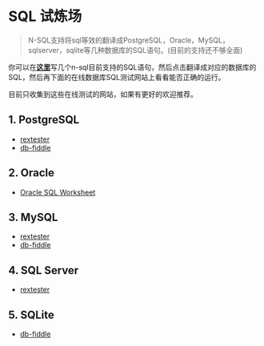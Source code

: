 # SQL 试炼场

> N-SQL支持将sql等效的翻译成PostgreSQL，Oracle，MySQL，sqlserver，sqlite等几种数据库的SQL语句。(目前的支持还不够全面)

你可以在[**这里**](/playground/)写几个n-sql目前支持的SQL语句，然后点击翻译成对应的数据库的SQL，然后再下面的在线数据库SQL测试网站上看看能否正确的运行。

目前只收集到这些在线测试的网站，如果有更好的欢迎推荐。

## 1. PostgreSQL

- [rextester](https://rextester.com/l/postgresql_online_compiler)
- [db-fiddle](https://www.db-fiddle.com/)

## 2. Oracle

- [Oracle SQL Worksheet](https://livesql.oracle.com/apex/f?p=590:1:3224008160055::NO:::)
  
## 3. MySQL

- [rextester](https://rextester.com/l/mysql_online_compiler)
- [db-fiddle](https://www.db-fiddle.com/)
  
## 4. SQL Server

- [rextester](https://rextester.com/l/sql_server_online_compiler)

## 5. SQLite

- [db-fiddle](https://www.db-fiddle.com/)